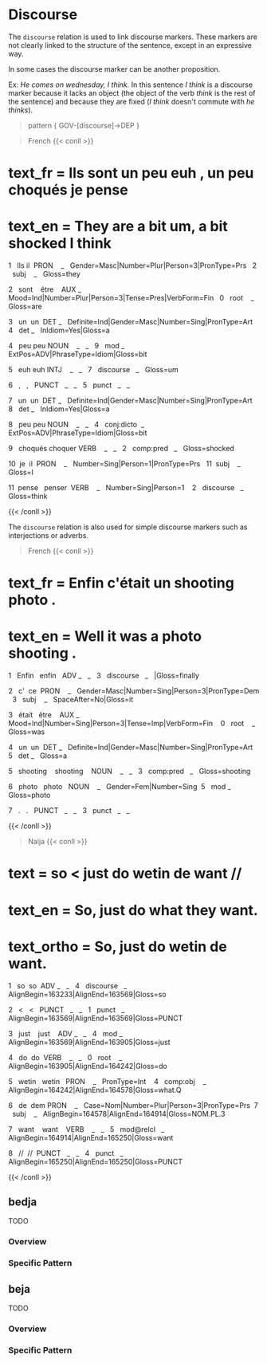 # Discourse
The `discourse` relation is used to link discourse markers. These markers are not clearly linked to the structure of the sentence, except in an expressive way.

In some cases the discourse marker can be another proposition.

Ex: *He comes on wednesday, I think.* In this sentence *I think* is a discourse marker because it lacks an object (the object of the verb *think* is the rest of the sentence) and because they are fixed (*I think* doesn't commute with *he thinks*).


> pattern { GOV-[discourse]->DEP }
  
> French
{{< conll >}}

# text_fr = Ils sont un peu euh , un peu choqués je pense

# text_en = They are a bit um, a bit shocked I think

1   Ils il  PRON    _   Gender=Masc|Number=Plur|Person=3|PronType=Prs   2   subj    _   Gloss=they

2   sont    être    AUX _   Mood=Ind|Number=Plur|Person=3|Tense=Pres|VerbForm=Fin   0   root    _   Gloss=are

3   un  un  DET _   Definite=Ind|Gender=Masc|Number=Sing|PronType=Art   4   det _   InIdiom=Yes|Gloss=a

4   peu peu NOUN    _   _   9   mod _   ExtPos=ADV|PhraseType=Idiom|Gloss=bit

5   euh euh INTJ    _   _   7   discourse   _   Gloss=um

6   ,   ,   PUNCT   _   _   5   punct   _   _

7   un  un  DET _   Definite=Ind|Gender=Masc|Number=Sing|PronType=Art   8   det _   InIdiom=Yes|Gloss=a

8   peu peu NOUN    _   _   4   conj:dicto  _   ExtPos=ADV|PhraseType=Idiom|Gloss=bit

9   choqués choquer VERB    _   _   2   comp:pred   _   Gloss=shocked

10  je  il  PRON    _   Number=Sing|Person=1|PronType=Prs   11  subj    _   Gloss=I

11  pense   penser  VERB    _   Number=Sing|Person=1    2   discourse   _   Gloss=think

{{< /conll >}}
  

The `discourse` relation is also used for simple discourse markers such as interjections or adverbs.

  

> French
{{< conll >}}

# text_fr = Enfin c'était un shooting photo .

# text_en = Well it was a photo shooting .

1   Enfin   enfin   ADV _   _   3   discourse   _   |Gloss=finally

2   c'  ce  PRON    _   Gender=Masc|Number=Sing|Person=3|PronType=Dem   3   subj    _   SpaceAfter=No|Gloss=it

3   était   être    AUX _   Mood=Ind|Number=Sing|Person=3|Tense=Imp|VerbForm=Fin    0   root    _   Gloss=was

4   un  un  DET _   Definite=Ind|Gender=Masc|Number=Sing|PronType=Art   5   det _   Gloss=a

5   shooting    shooting    NOUN    _   _   3   comp:pred   _   Gloss=shooting

6   photo   photo   NOUN    _   Gender=Fem|Number=Sing  5   mod _   Gloss=photo

7   .   .   PUNCT   _   _   3   punct   _   _

{{< /conll >}}

> Naija
{{< conll >}}

# text = so < just do wetin de want //

# text_en = So, just do what they want.

# text_ortho = So, just do wetin de want.

1   so  so  ADV _   _   4   discourse   _   AlignBegin=163233|AlignEnd=163569|Gloss=so

2   <   <   PUNCT   _   _   1   punct   _   AlignBegin=163569|AlignEnd=163569|Gloss=PUNCT

3   just    just    ADV _   _   4   mod _   AlignBegin=163569|AlignEnd=163905|Gloss=just

4   do  do  VERB    _   _   0   root    _   AlignBegin=163905|AlignEnd=164242|Gloss=do

5   wetin   wetin   PRON    _   PronType=Int    4   comp:obj    _   AlignBegin=164242|AlignEnd=164578|Gloss=what.Q

6   de  dem PRON    _   Case=Nom|Number=Plur|Person=3|PronType=Prs  7   subj    _   AlignBegin=164578|AlignEnd=164914|Gloss=NOM.PL.3

7   want    want    VERB    _   _   5   mod@relcl   _   AlignBegin=164914|AlignEnd=165250|Gloss=want

8   //  //  PUNCT   _   _   4   punct   _   AlignBegin=165250|AlignEnd=165250|Gloss=PUNCT

{{< /conll >}}





## bedja

TODO
### Overview

### Specific Pattern




## beja

TODO
### Overview

### Specific Pattern


